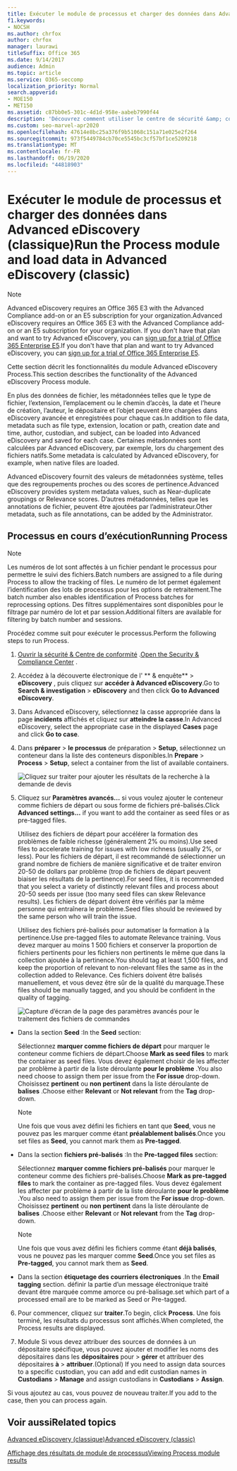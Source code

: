 ```yaml
---
title: Exécuter le module de processus et charger des données dans Advanced eDiscovery
f1.keywords:
- NOCSH
ms.author: chrfox
author: chrfox
manager: laurawi
titleSuffix: Office 365
ms.date: 9/14/2017
audience: Admin
ms.topic: article
ms.service: O365-seccomp
localization_priority: Normal
search.appverid:
- MOE150
- MET150
ms.assetid: c87bb0e5-301c-4d1d-958e-aabeb7990f44
description: 'Découvrez comment utiliser le centre de sécurité &amp; conformité pour accéder à Advanced eDiscovery et exécuter le module de processus pour un cas.  '
ms.custom: seo-marvel-apr2020
ms.openlocfilehash: 47614e8bc25a376f9b51068c151a71e025e2f264
ms.sourcegitcommit: 973f5449784cb70ce5545bc3cf57bf1ce5209218
ms.translationtype: MT
ms.contentlocale: fr-FR
ms.lasthandoff: 06/19/2020
ms.locfileid: "44818903"
---
```

# <a name="run-the-process-module-and-load-data-in-advanced-ediscovery-classic"></a><span data-ttu-id="44b69-103">Exécuter le module de processus et charger des données dans Advanced eDiscovery (classique)</span><span class="sxs-lookup"><span data-stu-id="44b69-103">Run the Process module and load data in Advanced eDiscovery (classic)</span></span>

> [!NOTE]
> <span data-ttu-id="44b69-104">Advanced eDiscovery requires an Office 365 E3 with the Advanced Compliance add-on or an E5 subscription for your organization.</span><span class="sxs-lookup"><span data-stu-id="44b69-104">Advanced eDiscovery requires an Office 365 E3 with the Advanced Compliance add-on or an E5 subscription for your organization.</span></span> <span data-ttu-id="44b69-105">If you don't have that plan and want to try Advanced eDiscovery, you can [sign up for a trial of Office 365 Enterprise E5](https://go.microsoft.com/fwlink/p/?LinkID=698279).</span><span class="sxs-lookup"><span data-stu-id="44b69-105">If you don't have that plan and want to try Advanced eDiscovery, you can [sign up for a trial of Office 365 Enterprise E5](https://go.microsoft.com/fwlink/p/?LinkID=698279).</span></span> 
  
<span data-ttu-id="44b69-106">Cette section décrit les fonctionnalités du module Advanced eDiscovery Process.</span><span class="sxs-lookup"><span data-stu-id="44b69-106">This section describes the functionality of the Advanced eDiscovery Process module.</span></span> 
  
<span data-ttu-id="44b69-107">En plus des données de fichier, les métadonnées telles que le type de fichier, l’extension, l’emplacement ou le chemin d’accès, la date et l’heure de création, l’auteur, le dépositaire et l’objet peuvent être chargées dans eDiscovery avancée et enregistrées pour chaque cas.</span><span class="sxs-lookup"><span data-stu-id="44b69-107">In addition to file data, metadata such as file type, extension, location or path, creation date and time, author, custodian, and subject, can be loaded into Advanced eDiscovery and saved for each case.</span></span> <span data-ttu-id="44b69-108">Certaines métadonnées sont calculées par Advanced eDiscovery, par exemple, lors du chargement des fichiers natifs.</span><span class="sxs-lookup"><span data-stu-id="44b69-108">Some metadata is calculated by Advanced eDiscovery, for example, when native files are loaded.</span></span> 
  
<span data-ttu-id="44b69-109">Advanced eDiscovery fournit des valeurs de métadonnées système, telles que des regroupements proches ou des scores de pertinence.</span><span class="sxs-lookup"><span data-stu-id="44b69-109">Advanced eDiscovery provides system metadata values, such as Near-duplicate groupings or Relevance scores.</span></span> <span data-ttu-id="44b69-110">D’autres métadonnées, telles que les annotations de fichier, peuvent être ajoutées par l’administrateur.</span><span class="sxs-lookup"><span data-stu-id="44b69-110">Other metadata, such as file annotations, can be added by the Administrator.</span></span> 
  
## <a name="running-process"></a><span data-ttu-id="44b69-111">Processus en cours d’exécution</span><span class="sxs-lookup"><span data-stu-id="44b69-111">Running Process</span></span>

> [!NOTE]
> <span data-ttu-id="44b69-112">Les numéros de lot sont affectés à un fichier pendant le processus pour permettre le suivi des fichiers.</span><span class="sxs-lookup"><span data-stu-id="44b69-112">Batch numbers are assigned to a file during Process to allow the tracking of files.</span></span> <span data-ttu-id="44b69-113">Le numéro de lot permet également l’identification des lots de processus pour les options de retraitement.</span><span class="sxs-lookup"><span data-stu-id="44b69-113">The batch number also enables identification of Process batches for reprocessing options.</span></span> <span data-ttu-id="44b69-114">Des filtres supplémentaires sont disponibles pour le filtrage par numéro de lot et par session.</span><span class="sxs-lookup"><span data-stu-id="44b69-114">Additional filters are available for filtering by batch number and sessions.</span></span> 
  
<span data-ttu-id="44b69-115">Procédez comme suit pour exécuter le processus.</span><span class="sxs-lookup"><span data-stu-id="44b69-115">Perform the following steps to run Process.</span></span>
  
1. <span data-ttu-id="44b69-116">[Ouvrir la sécurité &amp; Centre de conformité](go-to-the-securitycompliance-center.md) .</span><span class="sxs-lookup"><span data-stu-id="44b69-116">[Open the Security &amp; Compliance Center](go-to-the-securitycompliance-center.md) .</span></span> 
    
2. <span data-ttu-id="44b69-117">Accédez à la découverte électronique de l' \*\* &amp; enquête\*\* \> **eDiscovery** , puis cliquez sur **accéder à Advanced eDiscovery**.</span><span class="sxs-lookup"><span data-stu-id="44b69-117">Go to **Search &amp; investigation** \> **eDiscovery** and then click **Go to Advanced eDiscovery**.</span></span>
    
3. <span data-ttu-id="44b69-118">Dans Advanced eDiscovery, sélectionnez la casse appropriée dans la page **incidents** affichés et cliquez sur **atteindre la casse**.</span><span class="sxs-lookup"><span data-stu-id="44b69-118">In Advanced eDiscovery, select the appropriate case in the displayed **Cases** page and click **Go to case**.</span></span>
    
4. <span data-ttu-id="44b69-119">Dans **préparer** \> **le processus** de préparation \> **Setup**, sélectionnez un conteneur dans la liste des conteneurs disponibles.</span><span class="sxs-lookup"><span data-stu-id="44b69-119">In **Prepare** \> **Process** \> **Setup**, select a container from the list of available containers.</span></span>
    
    ![Cliquez sur traiter pour ajouter les résultats de la recherche à la demande de devis](../media/50bdc55c-d378-4881-b302-31ef785fa359.png)
  
5. <span data-ttu-id="44b69-121">Cliquez sur **Paramètres avancés...** si vous voulez ajouter le conteneur comme fichiers de départ ou sous forme de fichiers pré-balisés.</span><span class="sxs-lookup"><span data-stu-id="44b69-121">Click **Advanced settings...** if you want to add the container as seed files or as pre-tagged files.</span></span> 
    
    <span data-ttu-id="44b69-122">Utilisez des fichiers de départ pour accélérer la formation des problèmes de faible richesse (généralement 2% ou moins).</span><span class="sxs-lookup"><span data-stu-id="44b69-122">Use seed files to accelerate training for issues with low richness (usually 2%, or less).</span></span> <span data-ttu-id="44b69-123">Pour les fichiers de départ, il est recommandé de sélectionner un grand nombre de fichiers de manière significative et de traiter environ 20-50 de dollars par problème (trop de fichiers de départ peuvent biaiser les résultats de la pertinence).</span><span class="sxs-lookup"><span data-stu-id="44b69-123">For seed files, it is recommended that you select a variety of distinctly relevant files and process about 20-50 seeds per issue (too many seed files can skew Relevance results).</span></span> <span data-ttu-id="44b69-124">Les fichiers de départ doivent être vérifiés par la même personne qui entraînera le problème.</span><span class="sxs-lookup"><span data-stu-id="44b69-124">Seed files should be reviewed by the same person who will train the issue.</span></span>
    
    <span data-ttu-id="44b69-125">Utilisez des fichiers pré-balisés pour automatiser la formation à la pertinence.</span><span class="sxs-lookup"><span data-stu-id="44b69-125">Use pre-tagged files to automate Relevance training.</span></span> <span data-ttu-id="44b69-126">Vous devez marquer au moins 1 500 fichiers et conserver la proportion de fichiers pertinents pour les fichiers non pertinents le même que dans la collection ajoutée à la pertinence.</span><span class="sxs-lookup"><span data-stu-id="44b69-126">You should tag at least 1,500 files, and keep the proportion of relevant to non-relevant files the same as in the collection added to Relevance.</span></span> <span data-ttu-id="44b69-127">Ces fichiers doivent être balisés manuellement, et vous devez être sûr de la qualité du marquage.</span><span class="sxs-lookup"><span data-stu-id="44b69-127">These files should be manually tagged, and you should be confident in the quality of tagging.</span></span>
    
    ![Capture d’écran de la page des paramètres avancés pour le traitement des fichiers de commandes](../media/3c25cb78-4484-41e5-bd34-3753c7ab6cf2.jpg)
  
  - <span data-ttu-id="44b69-129">Dans la section **Seed** :</span><span class="sxs-lookup"><span data-stu-id="44b69-129">In the **Seed** section:</span></span> 
    
    <span data-ttu-id="44b69-130">Sélectionnez **marquer comme fichiers de départ** pour marquer le conteneur comme fichiers de départ.</span><span class="sxs-lookup"><span data-stu-id="44b69-130">Choose **Mark as seed files** to mark the container as seed files.</span></span> <span data-ttu-id="44b69-131">Vous devez également choisir de les affecter par problème à partir de la liste déroulante **pour le problème** .</span><span class="sxs-lookup"><span data-stu-id="44b69-131">You also need choose to assign them per issue from the **For issue** drop-down.</span></span> <span data-ttu-id="44b69-132">Choisissez **pertinent** ou **non pertinent** dans la liste déroulante de **balises** .</span><span class="sxs-lookup"><span data-stu-id="44b69-132">Choose either **Relevant** or **Not relevant** from the **Tag** drop-down.</span></span> 
    
    > [!NOTE]
    > <span data-ttu-id="44b69-133">Une fois que vous avez défini les fichiers en tant que **Seed**, vous ne pouvez pas les marquer comme étant **préalablement balisés**.</span><span class="sxs-lookup"><span data-stu-id="44b69-133">Once you set files as **Seed**, you cannot mark them as **Pre-tagged**.</span></span> 
  
  - <span data-ttu-id="44b69-134">Dans la section **fichiers pré-balisés** :</span><span class="sxs-lookup"><span data-stu-id="44b69-134">In the **Pre-tagged files** section:</span></span> 
    
    <span data-ttu-id="44b69-135">Sélectionnez **marquer comme fichiers pré-balisés** pour marquer le conteneur comme des fichiers pré-balisés.</span><span class="sxs-lookup"><span data-stu-id="44b69-135">Choose **Mark as pre-tagged files** to mark the container as pre-tagged files.</span></span> <span data-ttu-id="44b69-136">Vous devez également les affecter par problème à partir de la liste déroulante **pour le problème** .</span><span class="sxs-lookup"><span data-stu-id="44b69-136">You also need to assign them per issue from the **For issue** drop-down.</span></span> <span data-ttu-id="44b69-137">Choisissez **pertinent** ou **non pertinent** dans la liste déroulante de **balises** .</span><span class="sxs-lookup"><span data-stu-id="44b69-137">Choose either **Relevant** or **Not relevant** from the **Tag** drop-down.</span></span> 
    
    > [!NOTE]
    > <span data-ttu-id="44b69-138">Une fois que vous avez défini les fichiers comme étant **déjà balisés**, vous ne pouvez pas les marquer comme **Seed**.</span><span class="sxs-lookup"><span data-stu-id="44b69-138">Once you set files as **Pre-tagged**, you cannot mark them as **Seed**.</span></span> 
  
  - <span data-ttu-id="44b69-139">Dans la section **étiquetage des courriers électroniques** .</span><span class="sxs-lookup"><span data-stu-id="44b69-139">In the **Email tagging** section.</span></span> <span data-ttu-id="44b69-140">définir la partie d’un message électronique traité devant être marquée comme amorce ou pré-balisage.</span><span class="sxs-lookup"><span data-stu-id="44b69-140">set which part of a processed email are to be marked as Seed or Pre-tagged.</span></span> 
    
6. <span data-ttu-id="44b69-141">Pour commencer, cliquez sur **traiter**.</span><span class="sxs-lookup"><span data-stu-id="44b69-141">To begin, click **Process**.</span></span> <span data-ttu-id="44b69-142">Une fois terminé, les résultats du processus sont affichés.</span><span class="sxs-lookup"><span data-stu-id="44b69-142">When completed, the Process results are displayed.</span></span>
    
7. <span data-ttu-id="44b69-143">Module Si vous devez attribuer des sources de données à un dépositaire spécifique, vous pouvez ajouter et modifier les noms des dépositaires dans les **dépositaires** pour \> **gérer** et attribuer des dépositaires **à** \> **attribuer**.</span><span class="sxs-lookup"><span data-stu-id="44b69-143">(Optional) If you need to assign data sources to a specific custodian, you can add and edit custodian names in **Custodians** \> **Manage** and assign custodians in **Custodians** \> **Assign**.</span></span> 
    
<span data-ttu-id="44b69-144">Si vous ajoutez au cas, vous pouvez de nouveau traiter.</span><span class="sxs-lookup"><span data-stu-id="44b69-144">If you add to the case, then you can process again.</span></span>
  
## <a name="related-topics"></a><span data-ttu-id="44b69-145">Voir aussi</span><span class="sxs-lookup"><span data-stu-id="44b69-145">Related topics</span></span>

[<span data-ttu-id="44b69-146">Advanced eDiscovery (classique)</span><span class="sxs-lookup"><span data-stu-id="44b69-146">Advanced eDiscovery (classic)</span></span>](office-365-advanced-ediscovery.md)
  
[<span data-ttu-id="44b69-147">Affichage des résultats de module de processus</span><span class="sxs-lookup"><span data-stu-id="44b69-147">Viewing Process module results</span></span>](view-process-module-results-in-advanced-ediscovery.md)

